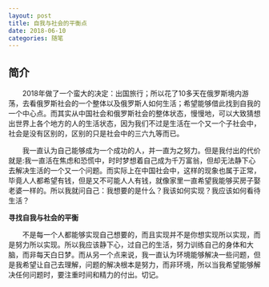 ```yaml
---
layout: post
title: 自我与社会的平衡点
date: 2018-06-10
categories: 随笔
---
```



## 简介

　　2018年做了一个蛮大的决定：出国旅行；所以花了10多天在俄罗斯境内游荡，去看俄罗斯社会的一个整体以及俄罗斯人如何生活；希望能够借此找到自我的一个中心点。而其实从中国社会和俄罗斯社会的整体状态，慢慢地，可以大致猜想出世界上各个地方的人的生活状态，因为我们不过是生活在一个又一个子社会中，社会是没有区别的，区别的只是社会中的三六九等而已。

　　我一直认为自己能够成为一个成功的人，并一直为之努力。但是我付出的代价就是:我一直活在焦虑和恐慌中，时时梦想着自己成为千万富翁，但却无法静下心去解决生活的一个又一个问题。而实际上在中国社会中，这样的现象也属于正常，毕竟人人都希望有钱，但是又不可能人人有钱，就像家里一直希望我能够买房子娶老婆一样的。所以我就问自己：我想要的是什么？我该如何实现？我应该如何看待生活？

**寻找自我与社会的平衡**

　　不是每一个人都能够实现自己想要的，而且实现并不是你想实现所以实现，而是努力所以实现。所以我应该静下心，过自己的生活，努力训练自己的身体和大脑，而非每天白日梦。而从另一个点来说，我一直认为环境能够解决一些问题，但是我希望让自己去理解，问题的解决根本是努力，而非环境，所以当我希望能够解决任何问题时，要注重时间和精力的付出。切记。
